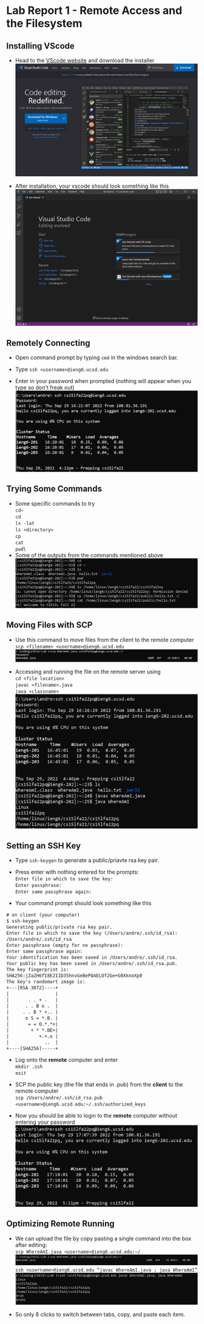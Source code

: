 # Lab Report 1 - Remote Access and the Filesystem

## Installing VScode
- Head to the [VScode website](https://code.visualstudio.com/) and download the installer\
![Image](vscode1.png)

- After installation, your vscode should look something like this
![Image](vscode2.png)

## Remotely Connecting
- Open command prompt by typing `cmd` in the windows search bar.

- Type ``ssh <username>@ieng6.ucsd.edu`` 

- Enter in your password when prompted (nothing will appear when you type so don't freak out)\
![Image](remote1.png)

## Trying Some Commands
- Some specific commands to try\
``cd~``\
``cd``\
``ls -lat``\
``ls <directory>``\
``cp``\
``cat``\
``pwd``\
- Some of the outputs from the commands mentioned above\
![Image](commands1.png)


## Moving Files with SCP
- Use this command to move files from the client to the remote computer\
``scp <filename> <username>@ieng6.ucsd.edu ``\
![Image](scp1.png)

- Accessing and running the file on the remote server using\
``cd <file location>``\
``javac <filename>.java``\
``java <classname>``\
![Image](scp2.png)

## Setting an SSH Key
- Type ``ssh-keygen`` to generate a public/priavte rsa key pair.

- Press enter with nothing entered for the prompts: \
``Enter file in which to save the key:``\
``Enter passphrase:``\
``Enter same passphrase again: ``

- Your command prompt should look something like this

``` 
# on client (your computer)
$ ssh-keygen
Generating public/private rsa key pair.
Enter file in which to save the key (/Users/andre/.ssh/id_rsa): /Users/andre/.ssh/id_rsa
Enter passphrase (empty for no passphrase): 
Enter same passphrase again: 
Your identification has been saved in /Users/andre/.ssh/id_rsa.
Your public key has been saved in /Users/andre/.ssh/id_rsa.pub.
The key fingerprint is:
SHA256:jZaZH6fI8E2I1D35hnvGeBePQ4ELOf2Ge+G0XknoXp0 
The key's randomart image is:
+---[RSA 3072]----+
|                 |
|       . . + .   |
|      . . B o .  |
|     . . B * +.. |
|      o S = *.B. |
|       = = O.*.*+|
|        + * *.BE+|
|           +.+.o |
|             ..  |
+----[SHA256]-----+ 
```
- Log onto the **remote** computer and enter\
``mkdir .ssh``\
``exit``

- SCP the public key (the file that ends in .pub) from the **client** to the remote computer\
``scp /Users/andre/.ssh/id_rsa.pub <username>@ieng6.ucsd.edu:~/.ssh/authorized_keys``

- Now you should be able to login to the **remote** computer without entering your password\
![Image](ssh1.png)

## Optimizing Remote Running
- We can upload the file by copy pasting a single command into the box after editing:\
``scp WhereAmI.java <username>@ieng6.ucsd.edu:~/ ``\
![Image](optimizing1.png)\
``ssh <username>@ieng6.ucsd.edu “javac WhereAmI.java ; java WhereAmI”``\
![Image](optimizing2.png)

- So only 8 clicks to switch between tabs, copy, and paste each item.
